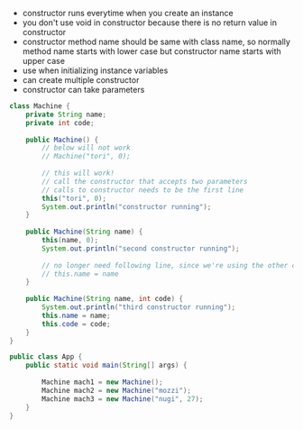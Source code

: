 - constructor runs everytime when you create an instance
- you don't use void in constructor because there is no return value in constructor
- constructor method name should be same with class name, so normally method name starts with lower case but constructor name starts with upper case
- use when initializing instance variables
- can create multiple constructor
- constructor can take parameters

```java
class Machine {
	private String name;
	private int code;
	
	public Machine() {
		// below will not work
		// Machine("tori", 0);
		
		// this will work!
		// call the constructor that accepts two parameters
		// calls to constructor needs to be the first line
		this("tori", 0);
		System.out.println("constructor running");
	}
	
	public Machine(String name) {
		this(name, 0);
		System.out.println("second constructor running");
		
		// no longer need following line, since we're using the other constructor above
		// this.name = name
	}
	
	public Machine(String name, int code) {
		System.out.println("third constructor running");
		this.name = name;
		this.code = code;
	}
}

public class App {
	public static void main(String[] args) {
		
		Machine mach1 = new Machine();
		Machine mach2 = new Machine("mozzi");
		Machine mach3 = new Machine("nugi", 27);
	}
}
```